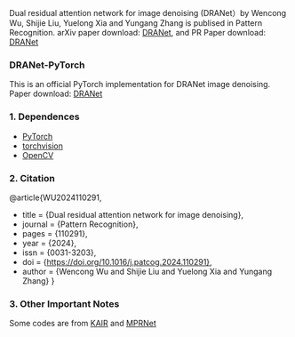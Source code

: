 Dual residual attention network for image denoising (DRANet）by Wencong Wu, Shijie Liu, Yuelong Xia and Yungang Zhang is publised in Pattern Recognition. arXiv paper download: [DRANet](https://arxiv.org/abs/2305.04269), and PR Paper download: [DRANet](https://www.sciencedirect.com/science/article/abs/pii/S0031320324000426)

### DRANet-PyTorch

This is an official PyTorch implementation for DRANet image denoising. Paper download: [DRANet](https://www.sciencedirect.com/science/article/abs/pii/S0031320324000426)

### 1. Dependences
* [PyTorch](http://pytorch.org/)
* [torchvision](https://github.com/pytorch/vision)
* [OpenCV](https://pypi.org/project/opencv-python/)

### 2. Citation

@article{WU2024110291,
* title = {Dual residual attention network for image denoising},
* journal = {Pattern Recognition},
* pages = {110291},
* year = {2024},
* issn = {0031-3203},
* doi = {https://doi.org/10.1016/j.patcog.2024.110291},
* author = {Wencong Wu and Shijie Liu and Yuelong Xia and Yungang Zhang}
}

### 3. Other Important Notes

Some codes are from [KAIR](https://github.com/cszn/KAIR) and [MPRNet](https://github.com/swz30/MPRNet)

